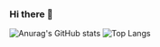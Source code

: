 ### Hi there 👋

![Anurag's GitHub stats](https://github-readme-stats.vercel.app/api?username=SonNguyen25&count_private=true&show_icons=true)
![Top Langs](https://github-readme-stats.vercel.app/api/top-langs/?username=SonNguyen25)
<!--
**SonNguyen25/SonNguyen25** is a ✨ _special_ ✨ repository because its `README.md` (this file) appears on your GitHub profile.


Here are some ideas to get you started:

- 🔭 I’m currently working on ...
- 🌱 I’m currently learning ...
- 👯 I’m looking to collaborate on ...
- 🤔 I’m looking for help with ...
- 💬 Ask me about ...
- 📫 How to reach me: ...
- 😄 Pronouns: ...
- ⚡ Fun fact: ...
-->
